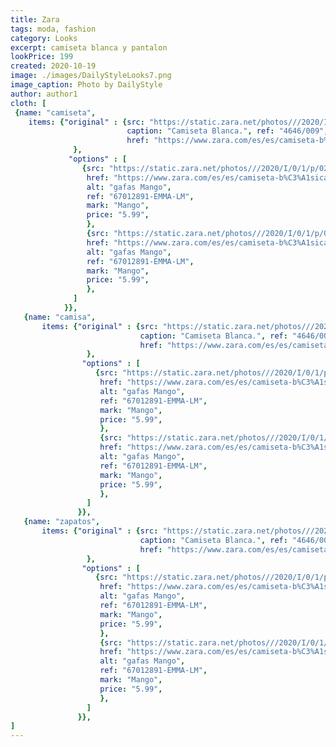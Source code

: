 ```yaml
---
title: Zara
tags: moda, fashion
category: Looks
excerpt: camiseta blanca y pantalon
lookPrice: 199
created: 2020-10-19
image: ./images/DailyStyleLooks7.png
image_caption: Photo by DailyStyle
author: author1
cloth: [
 {name: "camiseta",
    items: {"original" : {src: "https://static.zara.net/photos///2020/I/0/1/p/0264/348/251/2/w/595/0264348251_6_1_1.jpg?ts=1592915304688", alt: "gafas sol zara", 
                          caption: "Camiseta Blanca.", ref: "4646/009", mark: "Zara", price: "5.99",
                          href: "https://www.zara.com/es/es/camiseta-b%C3%A1sica-algod%C3%B3n-p00264348.html?v1=52064436&v2=1549244"
              },
             "options" : [
                {src: "https://static.zara.net/photos///2020/I/0/1/p/0264/348/251/2/w/595/0264348251_6_1_1.jpg?ts=1592915304688", 
                 href: "https://www.zara.com/es/es/camiseta-b%C3%A1sica-algod%C3%B3n-p00264348.html?v1=52064436&v2=1549244",
                 alt: "gafas Mango", 
                 ref: "67012891-EMMA-LM",
                 mark: "Mango", 
                 price: "5.99",
                 },
                 {src: "https://static.zara.net/photos///2020/I/0/1/p/0264/348/251/2/w/595/0264348251_6_1_1.jpg?ts=1592915304688", 
                 href: "https://www.zara.com/es/es/camiseta-b%C3%A1sica-algod%C3%B3n-p00264348.html?v1=52064436&v2=1549244",
                 alt: "gafas Mango", 
                 ref: "67012891-EMMA-LM",
                 mark: "Mango", 
                 price: "5.99",
                 },
              ]
            }},
   {name: "camisa",
       items: {"original" : {src: "https://static.zara.net/photos///2020/I/0/1/p/0264/348/251/2/w/595/0264348251_6_1_1.jpg?ts=1592915304688", alt: "gafas sol zara", 
                             caption: "Camiseta Blanca.", ref: "4646/009", mark: "Zara", price: "5.99",
                             href: "https://www.zara.com/es/es/camiseta-b%C3%A1sica-algod%C3%B3n-p00264348.html?v1=52064436&v2=1549244"
                 },
                "options" : [
                   {src: "https://static.zara.net/photos///2020/I/0/1/p/0264/348/251/2/w/595/0264348251_6_1_1.jpg?ts=1592915304688", 
                    href: "https://www.zara.com/es/es/camiseta-b%C3%A1sica-algod%C3%B3n-p00264348.html?v1=52064436&v2=1549244",
                    alt: "gafas Mango", 
                    ref: "67012891-EMMA-LM",
                    mark: "Mango", 
                    price: "5.99",
                    },
                    {src: "https://static.zara.net/photos///2020/I/0/1/p/0264/348/251/2/w/595/0264348251_6_1_1.jpg?ts=1592915304688", 
                    href: "https://www.zara.com/es/es/camiseta-b%C3%A1sica-algod%C3%B3n-p00264348.html?v1=52064436&v2=1549244",
                    alt: "gafas Mango", 
                    ref: "67012891-EMMA-LM",
                    mark: "Mango", 
                    price: "5.99",
                    },
                 ]
               }},
   {name: "zapatos",
       items: {"original" : {src: "https://static.zara.net/photos///2020/I/0/1/p/0264/348/251/2/w/595/0264348251_6_1_1.jpg?ts=1592915304688", alt: "gafas sol zara", 
                             caption: "Camiseta Blanca.", ref: "4646/009", mark: "Zara", price: "5.99",
                             href: "https://www.zara.com/es/es/camiseta-b%C3%A1sica-algod%C3%B3n-p00264348.html?v1=52064436&v2=1549244"
                 },
                "options" : [
                   {src: "https://static.zara.net/photos///2020/I/0/1/p/0264/348/251/2/w/595/0264348251_6_1_1.jpg?ts=1592915304688", 
                    href: "https://www.zara.com/es/es/camiseta-b%C3%A1sica-algod%C3%B3n-p00264348.html?v1=52064436&v2=1549244",
                    alt: "gafas Mango", 
                    ref: "67012891-EMMA-LM",
                    mark: "Mango", 
                    price: "5.99",
                    },
                    {src: "https://static.zara.net/photos///2020/I/0/1/p/0264/348/251/2/w/595/0264348251_6_1_1.jpg?ts=1592915304688", 
                    href: "https://www.zara.com/es/es/camiseta-b%C3%A1sica-algod%C3%B3n-p00264348.html?v1=52064436&v2=1549244",
                    alt: "gafas Mango", 
                    ref: "67012891-EMMA-LM",
                    mark: "Mango", 
                    price: "5.99",
                    },
                 ]
               }},
]
---
```

